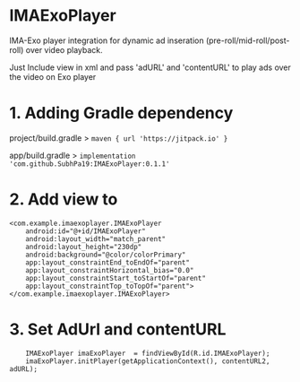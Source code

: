 # IMAExoPlayer

IMA-Exo player integration for dynamic ad inseration (pre-roll/mid-roll/post-roll) over video playback.

Just Include view in xml and pass 'adURL' and 'contentURL' to play ads over the video on Exo player
# 1. Adding Gradle dependency 
   project/build.gradle > `maven { url 'https://jitpack.io' }`
   
   app/build.gradle > `implementation 'com.github.SubhPa19:IMAExoPlayer:0.1.1'`
   
   
# 2. Add view to 
    <com.example.imaexoplayer.IMAExoPlayer
        android:id="@+id/IMAExoPlayer"
        android:layout_width="match_parent"
        android:layout_height="230dp"
        android:background="@color/colorPrimary"
        app:layout_constraintEnd_toEndOf="parent"
        app:layout_constraintHorizontal_bias="0.0"
        app:layout_constraintStart_toStartOf="parent"
        app:layout_constraintTop_toTopOf="parent">
    </com.example.imaexoplayer.IMAExoPlayer>

# 3. Set AdUrl and contentURL

        IMAExoPlayer imaExoPlayer  = findViewById(R.id.IMAExoPlayer);
        imaExoPlayer.initPlayer(getApplicationContext(), contentURL2, adURL);
